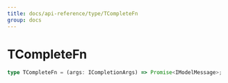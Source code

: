 ```yaml
---
title: docs/api-reference/type/TCompleteFn
group: docs
---
```


# TCompleteFn

```ts
type TCompleteFn = (args: ICompletionArgs) => Promise<IModelMessage>;
```


